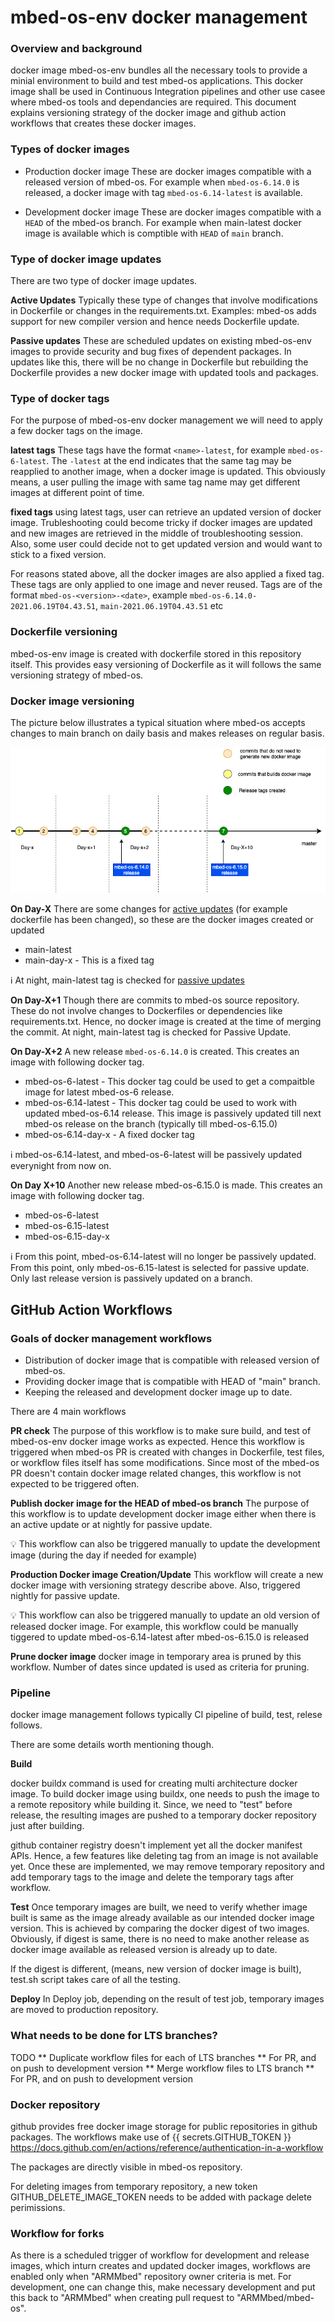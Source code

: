 # mbed-os-env docker management


### Overview and background

docker image mbed-os-env bundles all the necessary tools to provide a minial environment to build and test mbed-os applications. This docker image shall be used in Continuous Integration pipelines and other use casee where mbed-os tools and dependancies are required. This document explains versioning strategy of the docker image and github action workflows that creates these docker images.


### Types of docker images

* Production docker image
These are docker images compatible with a released version of mbed-os. For example when `mbed-os-6.14.0` is released, a docker image with tag `mbed-os-6.14-latest` is available.

* Development docker image
These are docker images compatible with a `HEAD` of the mbed-os branch. For example when main-latest docker image is available which is comptible with `HEAD` of `main` branch.


### Type of docker image updates

There are two type of docker image updates. 

**Active Updates** 
Typically these type of changes that involve modifications in Dockerfile or changes in the requirements.txt. Examples: mbed-os adds support for new compiler version and hence needs Dockerfile update.

**Passive updates** 
These are scheduled updates on existing mbed-os-env images to provide security and bug fixes of dependent packages. In updates like this, there will be no change in Dockerfile but rebuilding the Dockerfile provides a new docker image with updated tools and packages. 

### Type of docker tags

For the purpose of mbed-os-env docker management we will need to apply a few docker tags on the image. 

**latest tags**
These tags have the format `<name>-latest`, for example `mbed-os-6-latest`. The `-latest` at the end indicates that the same tag may be reapplied to another image, when a docker image is updated. This obviously means, a user pulling the image with same tag name may get different images at different point of time. 

**fixed tags**
using latest tags, user can retrieve an updated version of docker image. Trubleshooting could become tricky if docker images are updated and new images are retrieved in the middle of troubleshooting session. Also, some user could decide not to get updated version and would want to stick to a fixed version.

For reasons stated above, all the docker images are also applied a fixed tag. These tags are only applied to one image and never reused. Tags are of the format `mbed-os-<version>-<date>`, example `mbed-os-6.14.0-2021.06.19T04.43.51`, `main-2021.06.19T04.43.51` etc

### Dockerfile versioning
mbed-os-env image is created with dockerfile stored in this repository itself. This provides easy versioning of Dockerfile as it will follows the same versioning strategy of mbed-os. 

### Docker image versioning

The picture below illustrates a typical situation where mbed-os accepts changes to main branch on daily basis and makes releases on regular basis.

![Docker Versioning](./diagrams/docker-versioning.png)

**On Day-X** There are some changes for [active updates](#Type-of-docker-image-updates) (for example dockerfile has been changed), so these are the docker images created or updated

* main-latest 
* main-day-x - This is a fixed tag

:information_source: At night, main-latest tag is checked for [passive updates](#Type-of-docker-image-updates)

**On Day-X+1** Though there are commits to mbed-os source repository. These do not involve changes to Dockerfiles or dependencies like requirements.txt. Hence, no docker image is created at the time of merging the commit. At night, main-latest tag is checked for Passive Update.

**On Day-X+2** A new release `mbed-os-6.14.0` is created. This creates an image with following docker tag.

* mbed-os-6-latest - This docker tag could be used to get a compaitble image for latest mbed-os-6 release.
* mbed-os-6.14-latest - This docker tag  could be used to work with updated mbed-os-6.14 release. This image is passively updated till next mbed-os release on the branch (typically till mbed-os-6.15.0)
* mbed-os-6.14-day-x - A fixed docker tag 

:information_source: mbed-os-6.14-latest, and mbed-os-6-latest will be passively updated everynight from now on.

**On Day X+10** Another new release mbed-os-6.15.0 is made. This creates an image with following docker tag.

* mbed-os-6-latest
* mbed-os-6.15-latest
* mbed-os-6.15-day-x

:information_source: From this point, mbed-os-6.14-latest will no longer be passively updated. From this point, only mbed-os-6.15-latest is selected for passive update. Only last release version is passively updated on a branch. 

## GitHub Action Workflows

### Goals of docker management workflows

* Distribution of docker image that is compatible with released version of mbed-os. 
* Providing docker image that is compatible with HEAD of "main" branch. 
* Keeping the released and development docker image up to date.

There are 4 main workflows

**PR check**
The purpose of this workflow is to make sure build, and test of mbed-os-env docker image works as expected. Hence this workflow is triggered when mbed-os PR is created with changes in Dockerfile, test files, or workflow files itself has some modifications. Since most of the mbed-os PR doesn't contain docker image related changes, this workflow is not expected to be triggered often.

**Publish docker image for the HEAD of mbed-os branch**
The purpose of this workflow is to update development docker image either when there is an active update or at nightly for passive update.

:bulb: This workflow can also be triggered manually to update the development image (during the day if needed for example)

**Production Docker image Creation/Update**
This workflow will create a new docker image with versioning strategy describe above. Also, triggered nightly for passive update.

:bulb: This workflow can also be triggered manually to update an old version of released docker image. For example, this workflow could be manually tiggered to update mbed-os-6.14-latest after mbed-os-6.15.0 is released

**Prune docker image**
docker image in temporary area is pruned by this workflow. Number of dates since updated is used as criteria for pruning.

### Pipeline

docker image management follows typically CI pipeline of build, test, relese follows.

There are some details worth mentioning though.

**Build**

docker buildx command is used for creating multi architecture docker image. To build docker image using buildx, one needs to push the image to a remote repository while building it. Since, we need to "test" before release, the resulting images are pushed to a temporary docker repository just after building.

github container registry doesn't implement yet all the docker manifest APIs. Hence, a few features like deleting tag from an image is not available yet. Once these are implemented, we may remove temporary repository and add temporary tags to the image and delete the temporary tags after workflow.

**Test**
Once temporary images are built, we need to verify whether image built is same as the image already available as our intended docker image version. This is achieved by comparing the docker digest of two images. Obviously, if digest is same, there is no need to make another release as docker image available as released version is already up to date.

If the digest is different, (means, new version of docker image is built), test.sh script takes care of all the testing.

**Deploy**
In Deploy job, depending on the result of test job, temporary images are moved to production repository.

### What needs to be done for LTS branches?

TODO
** Duplicate workflow files for each of LTS branches **
For PR, and on push to development version
** Merge workflow files to LTS branch **
For PR, and on push to development version


### Docker repository
github provides free docker image storage for public repositories in github packages. The workflows make use of {{ secrets.GITHUB_TOKEN }}  https://docs.github.com/en/actions/reference/authentication-in-a-workflow 

The packages are directly visible in mbed-os repository.

For deleting images from temporary repository, a new token GITHUB_DELETE_IMAGE_TOKEN needs to be added with package delete perimissions.

### Workflow for forks

As there is a scheduled trigger of workflow for development and release images, which inturn creates and updated docker images, workflows are enabled only when "ARMMbed" repository owner criteria is met. For development, one can change this, make necessary development and put this back to "ARMMbed" when creating pull request to "ARMMbed/mbed-os".

